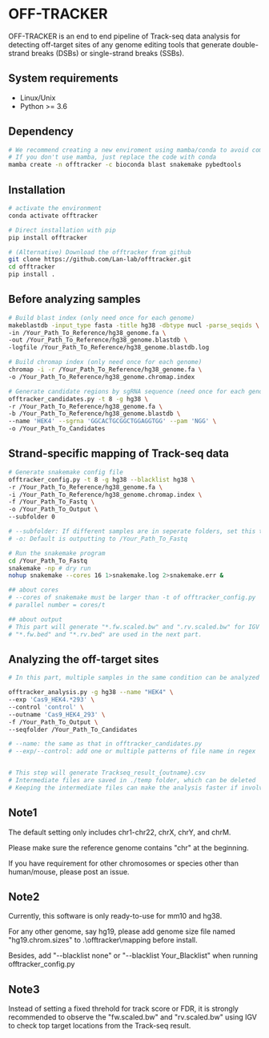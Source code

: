 OFF-TRACKER
=======================

OFF-TRACKER is an end to end pipeline of Track-seq data analysis for detecting off-target sites of any genome editing tools that generate double-strand breaks (DSBs) or single-strand breaks (SSBs).

System requirements
-----
* Linux/Unix 
* Python >= 3.6

Dependency
-----

```bash
# We recommend creating a new enviroment using mamba/conda to avoid compatibility problems
# If you don't use mamba, just replace the code with conda 
mamba create -n offtracker -c bioconda blast snakemake pybedtools
```


Installation 
-----

```bash
# activate the environment
conda activate offtracker

# Direct installation with pip
pip install offtracker

# (Alternative) Download the offtracker from github
git clone https://github.com/Lan-lab/offtracker.git 
cd offtracker
pip install .
```


Before analyzing samples
-----

```bash
# Build blast index (only need once for each genome)
makeblastdb -input_type fasta -title hg38 -dbtype nucl -parse_seqids \
-in /Your_Path_To_Reference/hg38_genome.fa \
-out /Your_Path_To_Reference/hg38_genome.blastdb \
-logfile /Your_Path_To_Reference/hg38_genome.blastdb.log

# Build chromap index (only need once for each genome)
chromap -i -r /Your_Path_To_Reference/hg38_genome.fa \
-o /Your_Path_To_Reference/hg38_genome.chromap.index

# Generate candidate regions by sgRNA sequence (need once for each genome and sgRNA)
offtracker_candidates.py -t 8 -g hg38 \
-r /Your_Path_To_Reference/hg38_genome.fa \
-b /Your_Path_To_Reference/hg38_genome.blastdb \
--name 'HEK4' --sgrna 'GGCACTGCGGCTGGAGGTGG' --pam 'NGG' \
-o /Your_Path_To_Candidates

```

Strand-specific mapping of Track-seq data 
-----

```bash
# Generate snakemake config file 
offtracker_config.py -t 8 -g hg38 --blacklist hg38 \
-r /Your_Path_To_Reference/hg38_genome.fa \
-i /Your_Path_To_Reference/hg38_genome.chromap.index \
-f /Your_Path_To_Fastq \
-o /Your_Path_To_Output \ 
--subfolder 0 

# --subfolder: If different samples are in seperate folders, set this to 1
# -o: Default is outputting to /Your_Path_To_Fastq

# Run the snakemake program
cd /Your_Path_To_Fastq
snakemake -np # dry run
nohup snakemake --cores 16 1>snakemake.log 2>snakemake.err &

## about cores
# --cores of snakemake must be larger than -t of offtracker_config.py
# parallel number = cores/t

## about output
# This part will generate "*.fw.scaled.bw" and ".rv.scaled.bw" for IGV visualization
# "*.fw.bed" and "*.rv.bed" are used in the next part.
```


Analyzing the off-target sites
-----

```bash
# In this part, multiple samples in the same condition can be analyzed in a single run by pattern recogonization of sample names

offtracker_analysis.py -g hg38 --name "HEK4" \
--exp 'Cas9_HEK4.*293' \
--control 'control' \
--outname 'Cas9_HEK4_293' \
-f /Your_Path_To_Output \
--seqfolder /Your_Path_To_Candidates

# --name: the same as that in offtracker_candidates.py
# --exp/--control: add one or multiple patterns of file name in regex


# This step will generate Trackseq_result_{outname}.csv
# Intermediate files are saved in ./temp folder, which can be deleted 
# Keeping the intermediate files can make the analysis faster if involving previously analyzed samples (e.g. using the same control samples for different analyses)
```


Note1
--------------
The default setting only includes chr1-chr22, chrX, chrY, and chrM.

Please make sure the reference genome contains "chr" at the beginning. 

If you have requirement for other chromosomes or species other than human/mouse, please post an issue.

Note2
--------------
Currently, this software is only ready-to-use for mm10 and hg38. 

For any other genome, say hg19, please add genome size file named "hg19.chrom.sizes" to .\offtracker\mapping before install.

Besides, add "--blacklist none" or "--blacklist Your_Blacklist" when running offtracker_config.py

Note3
--------------
Instead of setting a fixed threhold for track score or FDR, it is strongly recommended to observe the "fw.scaled.bw" and "rv.scaled.bw" using IGV to check top target locations from the Track-seq result.

